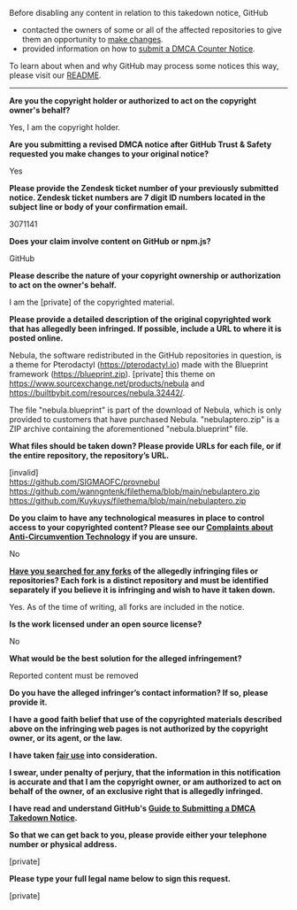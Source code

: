 Before disabling any content in relation to this takedown notice, GitHub
- contacted the owners of some or all of the affected repositories to give them an opportunity to [make changes](https://docs.github.com/en/github/site-policy/dmca-takedown-policy#a-how-does-this-actually-work).
- provided information on how to [submit a DMCA Counter Notice](https://docs.github.com/en/articles/guide-to-submitting-a-dmca-counter-notice).

To learn about when and why GitHub may process some notices this way, please visit our [README](https://github.com/github/dmca/blob/master/README.md#anatomy-of-a-takedown-notice).

---


**Are you the copyright holder or authorized to act on the copyright owner's behalf?**

Yes, I am the copyright holder.

**Are you submitting a revised DMCA notice after GitHub Trust & Safety requested you make changes to your original notice?**

Yes

**Please provide the Zendesk ticket number of your previously submitted notice. Zendesk ticket numbers are 7 digit ID numbers located in the subject line or body of your confirmation email.**

3071141

**Does your claim involve content on GitHub or npm.js?**

GitHub

**Please describe the nature of your copyright ownership or authorization to act on the owner's behalf.**

I am the [private] of the copyrighted material.

**Please provide a detailed description of the original copyrighted work that has allegedly been infringed. If possible, include a URL to where it is posted online.**

Nebula, the software redistributed in the GitHub repositories in question, is a theme for Pterodactyl (https://pterodactyl.io) made with the Blueprint framework (https://blueprint.zip). [private] this theme on https://www.sourcexchange.net/products/nebula and https://builtbybit.com/resources/nebula.32442/.

The file "nebula.blueprint" is part of the download of Nebula, which is only provided to customers that have purchased Nebula. "nebulaptero.zip" is a ZIP archive containing the aforementioned "nebula.blueprint" file.

**What files should be taken down? Please provide URLs for each file, or if the entire repository, the repository’s URL.**

[invalid]  
https://github.com/SIGMAOFC/provnebul  
https://github.com/wanngntenk/filethema/blob/main/nebulaptero.zip  
https://github.com/Kuykuys/filethema/blob/main/nebulaptero.zip

**Do you claim to have any technological measures in place to control access to your copyrighted content? Please see our <a href="https://docs.github.com/articles/guide-to-submitting-a-dmca-takedown-notice#complaints-about-anti-circumvention-technology">Complaints about Anti-Circumvention Technology</a> if you are unsure.**

No

**<a href="https://docs.github.com/articles/dmca-takedown-policy#b-what-about-forks-or-whats-a-fork">Have you searched for any forks</a> of the allegedly infringing files or repositories? Each fork is a distinct repository and must be identified separately if you believe it is infringing and wish to have it taken down.**

Yes. As of the time of writing, all forks are included in the notice.

**Is the work licensed under an open source license?**

No

**What would be the best solution for the alleged infringement?**

Reported content must be removed

**Do you have the alleged infringer’s contact information? If so, please provide it.**

**I have a good faith belief that use of the copyrighted materials described above on the infringing web pages is not authorized by the copyright owner, or its agent, or the law.**

**I have taken <a href="https://www.lumendatabase.org/topics/22">fair use</a> into consideration.**

**I swear, under penalty of perjury, that the information in this notification is accurate and that I am the copyright owner, or am authorized to act on behalf of the owner, of an exclusive right that is allegedly infringed.**

**I have read and understand GitHub's <a href="https://docs.github.com/articles/guide-to-submitting-a-dmca-takedown-notice/">Guide to Submitting a DMCA Takedown Notice</a>.**

**So that we can get back to you, please provide either your telephone number or physical address.**

[private]

**Please type your full legal name below to sign this request.**

[private]
